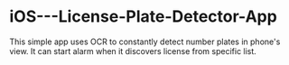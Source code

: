 # iOS---License-Plate-Detector-App
This simple app uses OCR to constantly detect number plates in phone's view. It can start alarm when it discovers license from specific list.
